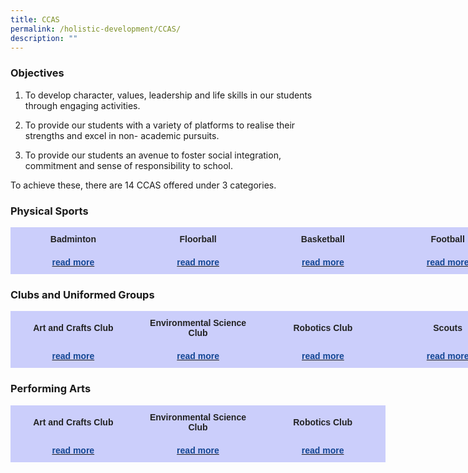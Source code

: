 ```yaml
---
title: CCAS
permalink: /holistic-development/CCAS/
description: ""
---
```

### Objectives

1. To develop character, values, leadership and life skills in our students through engaging activities.

2. To provide our students with a variety of platforms to realise their strengths and excel in non- academic pursuits.

3. To provide our students an avenue to foster social integration, commitment and sense of responsibility to school. 


To achieve these, there are 14 CCAS offered under 3 categories.

### Physical Sports 

<style type="text/css">
.tg  {border-collapse:collapse;border-spacing:0;margin:0px auto;}
.tg td{border-color:black;border-style:solid;border-width:1px;font-family:Arial, sans-serif;font-size:14px;
  overflow:hidden;padding:10px 5px;word-break:normal;}
.tg th{border-color:black;border-style:solid;border-width:1px;font-family:Arial, sans-serif;font-size:14px;
  font-weight:normal;overflow:hidden;padding:10px 5px;word-break:normal;}
.tg .tg-9ve2{background-color:#cbcefb;border-color:#cbcefb;color:#222;font-weight:bold;text-align:center;vertical-align:middle}
.tg .tg-xccu{background-color:#cbcefb;border-color:#cbcefb;color:#134693;font-weight:bold;text-align:center;vertical-align:middle}
</style>
<table class="tg" style="undefined;table-layout: fixed; width: 800px">
<colgroup>
<col style="width: 200px">
<col style="width: 200px">
<col style="width: 200px">
<col style="width: 200px">
</colgroup>
<tbody>
  <tr>
    <td class="tg-9ve2"><span style="color:#222">Badminton</span></td>
    <td class="tg-9ve2"><span style="color:#222">Floorball</span></td>
    <td class="tg-9ve2"><span style="color:#222">Basketball</span></td>
    <td class="tg-9ve2"><span style="color:#222">Football</span></td>
  </tr>
  <tr>
    <td class="tg-xccu"><a href="https://chuachukangpri.moe.edu.sg/holistic-development/ccas/physical-sports/badminton" target="_blank" rel="noopener noreferrer"><span style="text-decoration:none;color:#134693">read more</span></a></td>
    <td class="tg-9ve2"><a href="https://chuachukangpri.moe.edu.sg/holistic-development/ccas/physical-sports/floorball" target="_blank" rel="noopener noreferrer"><span style="text-decoration:none;color:#134693">read more</span></a></td>
    <td class="tg-9ve2"><a href="https://chuachukangpri.moe.edu.sg/holistic-development/ccas/physical-sports/basketball" target="_blank" rel="noopener noreferrer"><span style="text-decoration:none;color:#134693">read more</span></a></td>
    <td class="tg-9ve2"><a href="https://chuachukangpri.moe.edu.sg/holistic-development/ccas/physical-sports/football" target="_blank" rel="noopener noreferrer"><span style="text-decoration:none;color:#134693">read more</span></a></td>
  </tr>
</tbody>
</table>


### Clubs and Uniformed Groups 

<style type="text/css">
.tg  {border-collapse:collapse;border-spacing:0;margin:0px auto;}
.tg td{border-color:black;border-style:solid;border-width:1px;font-family:Arial, sans-serif;font-size:14px;
  overflow:hidden;padding:10px 5px;word-break:normal;}
.tg th{border-color:black;border-style:solid;border-width:1px;font-family:Arial, sans-serif;font-size:14px;
  font-weight:normal;overflow:hidden;padding:10px 5px;word-break:normal;}
.tg .tg-9ve2{background-color:#cbcefb;border-color:#cbcefb;color:#222;font-weight:bold;text-align:center;vertical-align:middle}
.tg .tg-xccu{background-color:#cbcefb;border-color:#cbcefb;color:#134693;font-weight:bold;text-align:center;vertical-align:middle}
</style>
<table class="tg" style="undefined;table-layout: fixed; width: 800px">
<colgroup>
<col style="width: 200px">
<col style="width: 200px">
<col style="width: 200px">
<col style="width: 200px">
</colgroup>
<tbody>
  <tr>
    <td class="tg-9ve2"><span style="color:#222">Art and Crafts Club</span></td>
    <td class="tg-9ve2"><span style="color:#222">Environmental Science Club</span></td>
    <td class="tg-9ve2"><span style="color:#222">Robotics Club</span></td>
    <td class="tg-9ve2"><span style="color:#222">Scouts</span></td>
  </tr>
  <tr>
    <td class="tg-xccu"><a href="https://chuachukangpri.moe.edu.sg/holistic-development/ccas/physical-sports/badminton" target="_blank" rel="noopener noreferrer"><span style="text-decoration:none;color:#134693">read more</span></a></td>
    <td class="tg-9ve2"><a href="https://chuachukangpri.moe.edu.sg/holistic-development/ccas/physical-sports/floorball" target="_blank" rel="noopener noreferrer"><span style="text-decoration:none;color:#134693">read more</span></a></td>
    <td class="tg-9ve2"><a href="https://chuachukangpri.moe.edu.sg/holistic-development/ccas/physical-sports/basketball" target="_blank" rel="noopener noreferrer"><span style="text-decoration:none;color:#134693">read more</span></a></td>
    <td class="tg-9ve2"><a href="https://chuachukangpri.moe.edu.sg/holistic-development/ccas/physical-sports/football" target="_blank" rel="noopener noreferrer"><span style="text-decoration:none;color:#134693">read more</span></a></td>
  </tr>
</tbody>
</table>


### Performing Arts

<style type="text/css">
.tg  {border-collapse:collapse;border-spacing:0;margin:0px auto;}
.tg td{border-color:black;border-style:solid;border-width:1px;font-family:Arial, sans-serif;font-size:14px;
  overflow:hidden;padding:10px 5px;word-break:normal;}
.tg th{border-color:black;border-style:solid;border-width:1px;font-family:Arial, sans-serif;font-size:14px;
  font-weight:normal;overflow:hidden;padding:10px 5px;word-break:normal;}
.tg .tg-9ve2{background-color:#cbcefb;border-color:#cbcefb;color:#222;font-weight:bold;text-align:center;vertical-align:middle}
.tg .tg-xccu{background-color:#cbcefb;border-color:#cbcefb;color:#134693;font-weight:bold;text-align:center;vertical-align:middle}
</style>
<table class="tg" style="undefined;table-layout: fixed; width: 600px">
<colgroup>
<col style="width: 200px">
<col style="width: 200px">
<col style="width: 200px">
</colgroup>
<tbody>
  <tr>
    <td class="tg-9ve2"><span style="color:#222">Art and Crafts Club</span></td>
    <td class="tg-9ve2"><span style="color:#222">Environmental Science Club</span></td>
    <td class="tg-9ve2"><span style="color:#222">Robotics Club</span></td>
  </tr>
  <tr>
    <td class="tg-xccu"><a href="https://chuachukangpri.moe.edu.sg/holistic-development/ccas/physical-sports/badminton" target="_blank" rel="noopener noreferrer"><span style="text-decoration:none;color:#134693">read more</span></a></td>
    <td class="tg-9ve2"><a href="https://chuachukangpri.moe.edu.sg/holistic-development/ccas/physical-sports/floorball" target="_blank" rel="noopener noreferrer"><span style="text-decoration:none;color:#134693">read more</span></a></td>
    <td class="tg-9ve2"><a href="https://chuachukangpri.moe.edu.sg/holistic-development/ccas/physical-sports/basketball" target="_blank" rel="noopener noreferrer"><span style="text-decoration:none;color:#134693">read more</span></a></td>
  </tr>
</tbody>
</table>